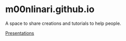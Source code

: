 # m00nlinari.github.io
A space to share creations and tutorials to help people.

[Presentations](https://github.com/m00nlinari/presentations/blob/master/README.md)
